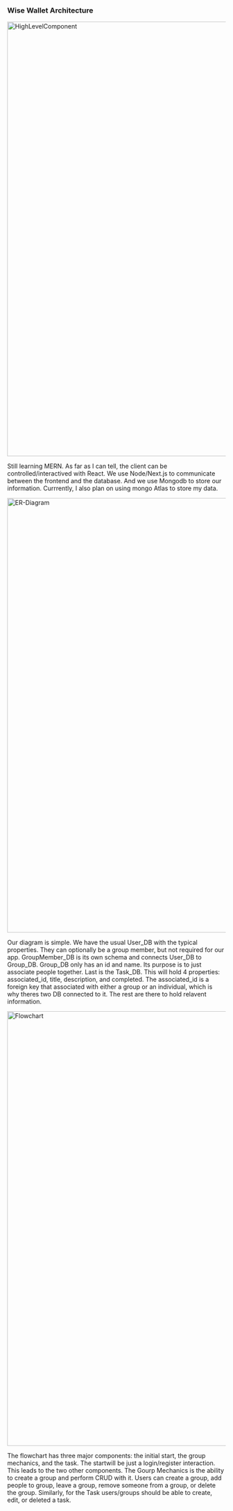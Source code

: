 ### Wise Wallet Architecture


<img width="1000px" src="./images/HighLevelComponent.png" alt="HighLevelComponent" />

Still learning MERN. As far as I can tell, the client can be controlled/interactived with React. We use Node/Next.js to communicate between the frontend and the database. And we use Mongodb to store our information. Currrently, I also plan on using mongo Atlas to store my data. 

<img width="1000px" src="./images/ER-Diagram.png" alt="ER-Diagram" />

Our diagram is simple. We have the usual User_DB with the typical properties. They can optionally be a group member, but not required for our app. GroupMember_DB is its own schema and connects User_DB to Group_DB. Group_DB only has an id and name. Its purpose is to just associate people together. Last is the Task_DB. This will hold 4 properties: associated_id, title, description, and completed. The associated_id is a foreign key that associated with either a group or an individual, which is why theres two DB connected to it. The rest are there to hold relavent information.

<img width="1000px" src="./images/Flowchart.png" alt="Flowchart" />

The flowchart has three major components: the initial start, the group mechanics, and the task. The startwill be just a login/register interaction. This leads to the two other components. The Gourp Mechanics is the ability to create a group and perform CRUD with it. Users can create a group, add people to group, leave a group, remove someone from a group, or delete the group. Similarly, for the Task users/groups should be able to create, edit, or deleted a task. 
